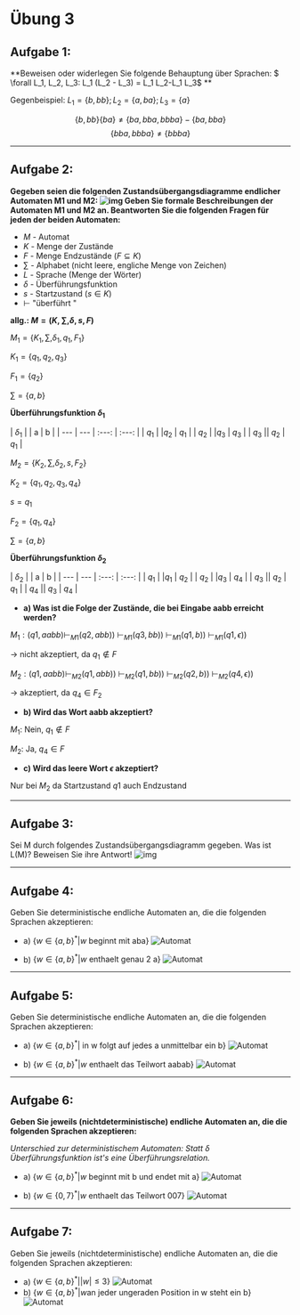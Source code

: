 # Übung 3
## Aufgabe 1:
**Beweisen oder widerlegen Sie folgende Behauptung über Sprachen: $ \forall L_1, L_2, L_3: L_1 (L_2 - L_3) = L_1 L_2-L_1 L_3$ **

Gegenbeispiel: $L_1=\{b,bb\}; L_2=\{a,ba\}; L_3=\{a\}$

$$\{b,bb\} \{ba\} \neq \{ba,bba,bbba\} - \{ba,bba\}$$
$$\{bba,bbba\} \neq \{bbba\}$$

---
## Aufgabe 2:
**Gegeben seien die folgenden Zustandsübergangsdiagramme endlicher Automaten M1 und M2:
![img](img01.jpg)
Geben Sie formale Beschreibungen der Automaten M1 und M2 an.
Beantworten Sie die folgenden Fragen für jeden der beiden Automaten:**

* $M$ - Automat
* $K$ - Menge der Zustände
* $F$ - Menge Endzustände ($F \subseteq K$)
* $\sum$ - Alphabet (nicht leere, engliche Menge von Zeichen)
* $L$ - Sprache (Menge der Wörter)
* $\delta$ - Überführungsfunktion
* $s$ - Startzustand ($s \in K$)
* $\vdash$ "überführt "

**allg.: $M = (K, \sum, \delta, s, F  )$**

$M_1 = \{K_1, \sum, \delta_1, q_1, F_1 \}$

$K_1 = \{q_1, q_2, q_3\}$

$F_1 = \{q_2\}$

$\sum = \{a,b\}$

**Überführungsfunktion $\delta_1$**

| $\delta_1$ | | a | b |
| --- | --- | :---: | :---: |
| $q_1$ | |$q_2$ | $q_1$ |
| $q_2$ | |$q_3$ | $q_3$ |
| $q_3$ || $q_2$ | $q_1$ |


$M_2 = \{K_2, \sum, \delta_2, s, F_2 \}$

$K_2 = \{q_1, q_2, q_3, q_4\}$

$s = q_1$

$F_2 = \{q_1, q_4\}$

$\sum = \{a,b\}$

**Überführungsfunktion $\delta_2$**

| $\delta_2$ | | a | b |
| --- | --- | :---: | :---: |
| $q_1$ | |$q_1$ | $q_2$ |
| $q_2$ | |$q_3$ | $q_4$ |
| $q_3$ || $q_2$ | $q_1$ |
| $q_4$ || $q_3$ | $q_4$ |

* **a) Was ist die Folge der Zustände, die bei Eingabe aabb erreicht werden?**



 $M_1:(q1,aabb) \vdash_{M1} (q2, abb))$
 $\vdash_{M1} (q3, bb))$
 $\vdash_{M1} (q1, b))$
  $\vdash_{M1} (q1, \epsilon))$

 $\rightarrow$ nicht akzeptiert, da $q_1 \notin F$


 $M_2:(q1,aabb) \vdash_{M2} (q1, abb))$
 $\vdash_{M2} (q1, bb))$
 $\vdash_{M2} (q2, b))$
  $\vdash_{M2} (q4, \epsilon))$

 $\rightarrow$ akzeptiert, da $q_4 \in F_2$

* **b) Wird das Wort aabb akzeptiert?**

 $M_1:$ Nein, $q_1 \notin F$

 $M_2:$ Ja, $q_4 \in F$

* **c) Wird das leere Wort $\epsilon$ akzeptiert?**

 Nur bei $M_2$ da Startzustand $q1$ auch Endzustand

 ---

## Aufgabe 3:
 Sei M durch folgendes Zustandsübergangsdiagramm gegeben. Was ist L(M)? Beweisen Sie ihre Antwort!
 ![img](img02.jpg)

 ---

## Aufgabe 4:
Geben Sie deterministische endliche Automaten an, die die folgenden Sprachen akzeptieren:
 * a) $\{w \in \{a,b\}^* | w \text{ beginnt mit aba}\}$
 ![Automat](Automat_4a.jpg)

 * b) $\{w \in \{a,b\}^* |w \text{ enthaelt genau 2 a}\}$
  ![Automat](Automat_4b.jpg)

---

## Aufgabe 5:
Geben Sie deterministische endliche Automaten an, die die folgenden Sprachen akzeptieren:
 * a) $\{w \in \{a,b\}^* | \text{ in w folgt auf jedes a unmittelbar ein b}\}$
  ![Automat](Automat_5a.jpg)

 * b) $\{w \in \{a,b\}^* | w \text{ enthaelt das Teilwort aabab}\}$
 ![Automat](Automat_5b.jpg)

 ---

## Aufgabe 6:
**Geben Sie jeweils (nichtdeterministische) endliche Automaten an, die die folgenden Sprachen akzeptieren:**

*Unterschied zur deterministischem Automaten: Statt $\delta$ Überführungsfunktion ist's eine Überführungsrelation.*
 * a) $\{w \in \{a,b\}^* | w \text{ beginnt mit b und endet mit a}\}$
  ![Automat](Automat_6a.jpg)

 * b) $\{w \in \{0,7\}^* | w \text{ enthaelt das Teilwort 007}\}$
 ![Automat](Automat_6b.jpg)

 ---

## Aufgabe 7:
Geben Sie jeweils (nichtdeterministische) endliche Automaten an, die die folgenden Sprachen akzeptieren:

 * a) $\{w \in \{a,b\}^* | |w| \leq 3\}$
  ![Automat](Automat_7a.jpg)
 * b) $\{w \in \{a,b\}^* | w \text{an jeder ungeraden Position in w steht ein b}\}$
  ![Automat](Automat_7b.jpg)
